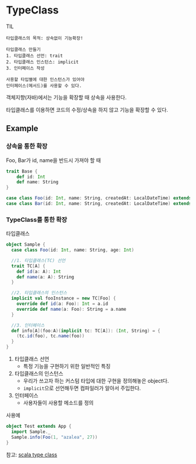 # TypeClass

TIL 

```
타입클래스의 목적: 상속없이 기능확장!

타입클래스 만들기
1. 타입클래스 선언: trait
2. 타입클래스 인스턴스: implicit
3. 인터페이스 작성

사용할 타입별에 대한 인스턴스가 있어야 
인터페이스(메서드)를 사용할 수 있다. 
```

객체지향(자바)에서는 기능을 확장할 때 상속을 사용한다.

타입클래스를 이용하면 코드의 수정/상속을 하지 않고 기능을 확장할 수 있다.

## Example

### 상속을 통한 확장 

Foo, Bar가 id, name을 반드시 가져야 할 때

```scala
trait Base {
	def id: Int
	def name: String
}

case class Foo(id: Int, name: String, createdAt: LocalDateTime) extends Base
case class Bar(id: Int, name: String, createdAt: LocalDateTime) extends Base
```

### TypeClass를 통한 확장 

타입클래스

```scala
object Sample {
  case class Foo(id: Int, name: String, age: Int)

  //1. 타입클래스(TC) 선언
  trait TC[A] {
    def id(a: A): Int
    def name(a: A): String
  }

  //2. 타입클래스의 인스턴스
  implicit val fooInstance = new TC[Foo] {
    override def id(a: Foo): Int = a.id
    override def name(a: Foo): String = a.name
  }

  //3. 인터페이스
  def info[A](foo:A)(implicit tc: TC[A]): (Int, String) = {
    (tc.id(foo), tc.name(foo))
  }
}
```

1. 타입클래스 선언
	- 특정 기능을 구현하기 위한 일반적인 특징
2. 타입클래스의 인스턴스
	- 우리가 쓰고자 하는 커스텀 타입에 대한 구현을 정의해놓은 object다.
	- `implicit`으로 선언해두면 컴파일러가 알아서 주입한다.
3. 인터페이스
	- 사용자들이 사용할 메소드를 정의

사용예

```scala
object Test extends App {
  import Sample._
  Sample.info(Foo(1, "azalea", 27))
}
```

참고: [scala type class](http://www.bench87.com/content/21)
